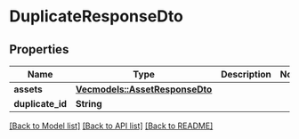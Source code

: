 # DuplicateResponseDto

## Properties

Name | Type | Description | Notes
------------ | ------------- | ------------- | -------------
**assets** | [**Vec<models::AssetResponseDto>**](AssetResponseDto.md) |  | 
**duplicate_id** | **String** |  | 

[[Back to Model list]](../README.md#documentation-for-models) [[Back to API list]](../README.md#documentation-for-api-endpoints) [[Back to README]](../README.md)


